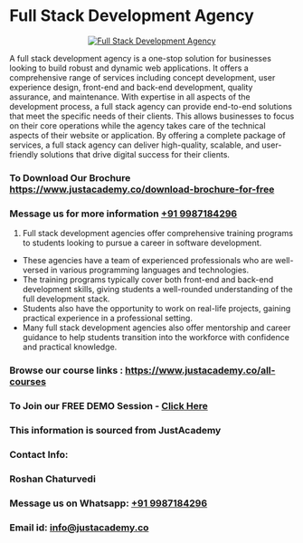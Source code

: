 # Full Stack Development Agency

<p align="center">
  <a href="https://justacademy.co/program-detail/full-stack-web-development">
    <img src="https://justacademy.co/storage2/program_images/1704700371.webp" alt="Full Stack Development Agency">
  </a>
</p>

A full stack development agency is a one-stop solution for businesses looking to build robust and dynamic web applications. It offers a comprehensive range of services including concept development, user experience design, front-end and back-end development, quality assurance, and maintenance. With expertise in all aspects of the development process, a full stack agency can provide end-to-end solutions that meet the specific needs of their clients. This allows businesses to focus on their core operations while the agency takes care of the technical aspects of their website or application. By offering a complete package of services, a full stack agency can deliver high-quality, scalable, and user-friendly solutions that drive digital success for their clients.
### To Download Our Brochure https://www.justacademy.co/download-brochure-for-free
### Message us for more information [+91 9987184296](https://api.whatsapp.com/send?phone=919987184296)
1) Full stack development agencies offer comprehensive training programs to students looking to pursue a career in software development.
- These agencies have a team of experienced professionals who are well-versed in various programming languages and technologies.
- The training programs typically cover both front-end and back-end development skills, giving students a well-rounded understanding of the full development stack.
- Students also have the opportunity to work on real-life projects, gaining practical experience in a professional setting.
- Many full stack development agencies also offer mentorship and career guidance to help students transition into the workforce with confidence and practical knowledge.

### Browse our course links : https://www.justacademy.co/all-courses 
### To Join our FREE DEMO Session - [Click Here](https://www.justacademy.co/register-for-course-demo)


### This information is sourced from JustAcademy
### Contact Info:
### Roshan Chaturvedi
### Message us on Whatsapp: [+91 9987184296](https://api.whatsapp.com/send?phone=919987184296)
### Email id: [info@justacademy.co](mailto:info@justacademy.co)
                    